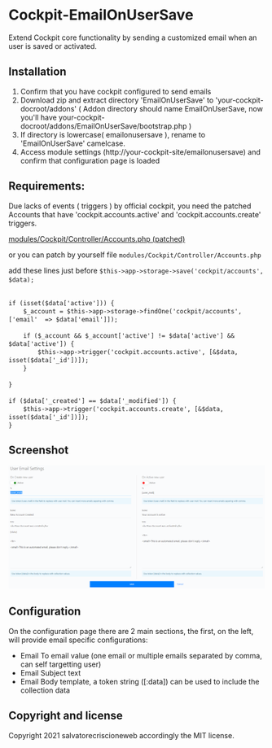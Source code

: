 # Cockpit-EmailOnUserSave

Extend Cockpit core functionality by sending a customized email when an user is saved or activated.

## Installation

1. Confirm that you have cockpit configured to send emails
2. Download zip and extract directory 'EmailOnUserSave' to 'your-cockpit-docroot/addons' ( Addon directory should name EmailOnUserSave, now you'll have your-cockpit-docroot/addons/EmailOnUserSave/bootstrap.php )
3. If directory is lowercase( emailonusersave ), rename to 'EmailOnUserSave' camelcase.
4. Access module settings (http://your-cockpit-site/emailonusersave) and confirm that configuration page is loaded

## Requirements:

Due lacks of events ( triggers ) by official cockpit, you need the patched Accounts that have 'cockpit.accounts.active' and 'cockpit.accounts.create' triggers.

[modules/Cockpit/Controller/Accounts.php (patched)](https://github.com/salvatorecriscioneweb/cockpit-useful-scripts-addons/blob/main/trigger-on-user-active/Accounts.php)

or you can patch by yourself file `modules/Cockpit/Controller/Accounts.php`

add these lines just before `$this->app->storage->save('cockpit/accounts', $data);`

```

if (isset($data['active'])) {
    $_account = $this->app->storage->findOne('cockpit/accounts', ['email'  => $data['email']]);

    if ($_account && $_account['active'] != $data['active'] && $data['active']) {
        $this->app->trigger('cockpit.accounts.active', [&$data, isset($data['_id'])]);
    }
            
}

if ($data['_created'] == $data['_modified']) {
    $this->app->trigger('cockpit.accounts.create', [&$data, isset($data['_id'])]);
}

```

## Screenshot

![Setting](https://raw.githubusercontent.com/salvatorecriscioneweb/cockpit-EmailOnUserSave/master/screenshot/SaveOnUser.PNG)

## Configuration

On the configuration page there are 2 main sections, the first, on the left, will provide email specific configurations:

* Email To email value (one email or multiple emails separated by comma, can self targetting user)
* Email Subject text
* Email Body template, a token string ([:data]) can be used to include the collection data


## Copyright and license

Copyright 2021 salvatorecriscioneweb accordingly the MIT license.
